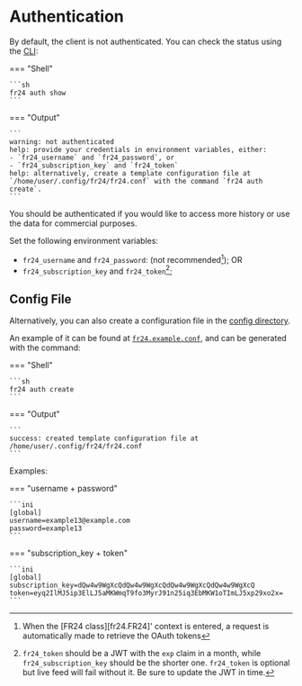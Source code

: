 # Authentication

By default, the client is not authenticated. You can check the status using the [CLI](./cli.md):

=== "Shell"

    ```sh
    fr24 auth show
    ```

=== "Output"
    
    ```
    warning: not authenticated
    help: provide your credentials in environment variables, either:
    - `fr24_username` and `fr24_password`, or
    - `fr24_subscription_key` and `fr24_token`
    help: alternatively, create a template configuration file at
    `/home/user/.config/fr24/fr24.conf` with the command `fr24 auth create`.
    ```

You should be authenticated if you would like to access more history or use the data for commercial purposes.

Set the following environment variables:

- `fr24_username` and `fr24_password`: (not recommended[^1]); OR
- `fr24_subscription_key` and `fr24_token`[^2];

## Config File

Alternatively, you can also create a configuration file in the [config directory](./cli.md#directories).

An example of it can be found at [`fr24.example.conf`](https://github.com/cathaypacific8747/fr24/blob/master/fr24.example.conf), and can be generated with the command:

=== "Shell"

    ```sh
    fr24 auth create
    ```

=== "Output"

    ```
    success: created template configuration file at /home/user/.config/fr24/fr24.conf
    ```

Examples:

=== "username + password"
    
    ```ini
    [global]
    username=example13@example.com
    password=example13
    ```

=== "subscription_key + token"
    
    ```ini
    [global]
    subscription_key=dQw4w9WgXcQdQw4w9WgXcQdQw4w9WgXcQdQw4w9WgXcQ
    token=eyq2IlMJ5ip3ElLJ5aMKWmqT9fo3MyrJ91n25iq3EbMKW1oTImLJ5xp29xo2x=
    ```



[^1]: When the [FR24 class][fr24.FR24]' context is entered, a request is automatically made to retrieve the OAuth tokens
[^2]: `fr24_token` should be a JWT with the `exp` claim in a month, while `fr24_subscription_key` should be the shorter one. `fr24_token` is optional but live feed will fail without it. Be sure to update the JWT in time.